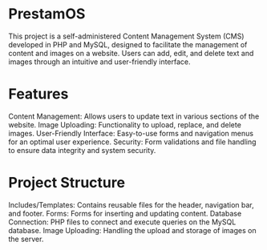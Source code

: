 # PrestamOS
This project is a self-administered Content Management System (CMS) developed in PHP and MySQL, designed to facilitate the management of content and images on a website. Users can add, edit, and delete text and images through an intuitive and user-friendly interface.

# Features
Content Management: Allows users to update text in various sections of the website.
Image Uploading: Functionality to upload, replace, and delete images.
User-Friendly Interface: Easy-to-use forms and navigation menus for an optimal user experience.
Security: Form validations and file handling to ensure data integrity and system security.

# Project Structure
Includes/Templates: Contains reusable files for the header, navigation bar, and footer.
Forms: Forms for inserting and updating content.
Database Connection: PHP files to connect and execute queries on the MySQL database.
Image Uploading: Handling the upload and storage of images on the server.
